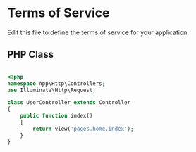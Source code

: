 # Terms of Service

Edit this file to define the terms of service for your application.


## PHP Class

```php

<?php
namespace App\Http\Controllers;
use Illuminate\Http\Request;

class UserController extends Controller
{
    public function index()
    {
        return view('pages.home.index');
    }
}

```